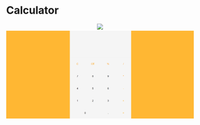 # Calculator

<div align="center">
    <img src="./snapshots/phone.png" width="700px" />
</div>

<div align="center">
    <img src="./snapshots/web.png" width="700px" />
</div>

